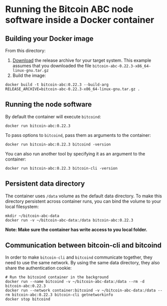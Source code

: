 # Running the Bitcoin ABC node software inside a Docker container

## Building your Docker image

From this directory:
1. [Download](https://www.bitcoinabc.org/releases/) the release archive for your target system.
   This example assumes that you downloaded the file `bitcoin-abc-0.22.3-x86_64-linux-gnu.tar.gz`
2. Build the image:

```shell
docker build -t bitcoin-abc:0.22.3 --build-arg RELEASE_ARCHIVE=bitcoin-abc-0.22.3-x86_64-linux-gnu.tar.gz .
```

## Running the node software

By default the container will execute `bitcoind`:

```shell
docker run bitcoin-abc:0.22.3
```

To pass options to `bitcoind`, pass them as arguments to the container:

```shell
docker run bitcoin-abc:0.22.3 bitcoind -version
```

You can also run another tool by specifying it as an argument to the container:

```shell
docker run bitcoin-abc:0.22.3 bitcoin-cli -version
```

## Persistent data directory

The container uses `/data` volume as the default data directory.
To make this directory persistent across container runs, you can bind the
volume to your local filesystem:

```shell
mkdir ~/bitcoin-abc-data
docker run -v ~/bitcoin-abc-data:/data bitcoin-abc:0.22.3
```

**Note: Make sure the container has write access to you local folder.**

## Communication between bitcoin-cli and bitcoind

In order to make `bitcoin-cli` and `bitcoind` communicate together, they need to
use the same network. By using the same data directory, they also share the
authentication cookie:

```shell
# Run the bitcoind container in the background
docker run --name bitcoind -v ~/bitcoin-abc-data:/data --rm -d bitcoin-abc:0.22.3
docker run --network container:bitcoind -v ~/bitcoin-abc-data:/data --rm bitcoin-abc:0.22.3 bitcoin-cli getnetworkinfo
docker stop bitcoind
```
